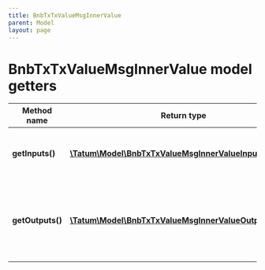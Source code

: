 ```yaml
---
title: BnbTxTxValueMsgInnerValue
parent: Model
layout: page
---
```


# BnbTxTxValueMsgInnerValue model getters

Method name | Return type | Description | Notes
------------ | ------------- | ------------- | -------------
**getInputs()** | [**\Tatum\Model\BnbTxTxValueMsgInnerValueInputsInner[]**](../BnbTxTxValueMsgInnerValueInputsInner) | List of transactions, from which assets are being sent. | [optional]
**getOutputs()** | [**\Tatum\Model\BnbTxTxValueMsgInnerValueOutputsInner[]**](../BnbTxTxValueMsgInnerValueOutputsInner) | List of recipient addresses and amounts to send to each of them. | [optional]

